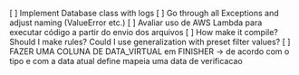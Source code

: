 [ ] Implement Database class with logs
[ ] Go through all Exceptions and adjust naming (ValueError etc.)
[ ] Avaliar uso de AWS Lambda para executar código a partir do envio dos arquivos
[ ] How make it compile? Should I make rules? Could I use generalization with preset filter values?
[ ] FAZER UMA COLUNA DE DATA_VIRTUAL em FINISHER -> de acordo com o tipo e com a data atual define mapeia uma data de verificacao